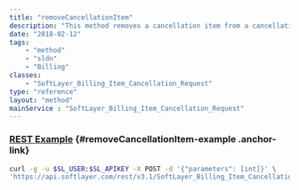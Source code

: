 ```yaml
---
title: "removeCancellationItem"
description: "This method removes a cancellation item from a cancellation request that is in 'Pending' or 'Approved' status. "
date: "2018-02-12"
tags:
    - "method"
    - "sldn"
    - "Billing"
classes:
    - "SoftLayer_Billing_Item_Cancellation_Request"
type: "reference"
layout: "method"
mainService : "SoftLayer_Billing_Item_Cancellation_Request"
---
```


### [REST Example](#removeCancellationItem-example) <a href="/article/rest/"><i class="fas fa-question"></i></a> {#removeCancellationItem-example .anchor-link} 
```bash
curl -g -u $SL_USER:$SL_APIKEY -X POST -d '{"parameters": [int]}' \
'https://api.softlayer.com/rest/v3.1/SoftLayer_Billing_Item_Cancellation_Request/{SoftLayer_Billing_Item_Cancellation_RequestID}/removeCancellationItem'
```
